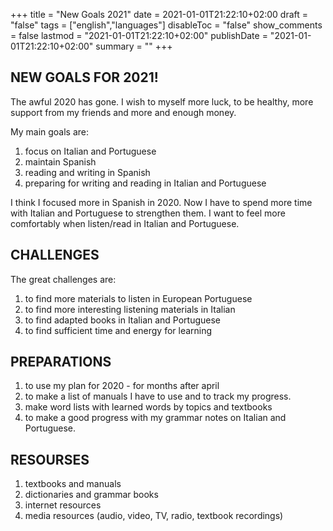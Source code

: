 +++
title = "New Goals 2021"
date = 2021-01-01T21:22:10+02:00
draft = "false"
tags = ["english","languages"]
disableToc = "false"
show_comments = false
lastmod = "2021-01-01T21:22:10+02:00"
publishDate = "2021-01-01T21:22:10+02:00"
summary = ""
+++


## NEW GOALS FOR 2021!

The awful 2020 has gone. I wish to myself more luck, to be healthy, more support from my friends and more and enough money.

My main goals are:

1) focus on Italian and Portuguese
2) maintain Spanish
3) reading and writing in Spanish
4) preparing for writing and reading in Italian and Portuguese

I think I focused more in Spanish in 2020. Now I have to spend more time with Italian and Portuguese to strengthen them. I want to feel more comfortably when listen/read in Italian and Portuguese.

## CHALLENGES

The great challenges are:
1) to find more materials to listen in European Portuguese
2) to find more interesting listening materials in Italian
3) to find adapted books in Italian and Portuguese
4) to find sufficient time and energy for learning

## PREPARATIONS

1) to use my plan for 2020 - for months after april
2) to make a list of manuals I have to use and to track my progress.
3) make word lists with learned words by topics and textbooks
4) to make a good progress with my grammar notes on Italian and Portuguese.

## RESOURSES

1) textbooks and manuals
2) dictionaries and grammar books
3) internet resources
4) media resources (audio, video, TV, radio, textbook recordings)
